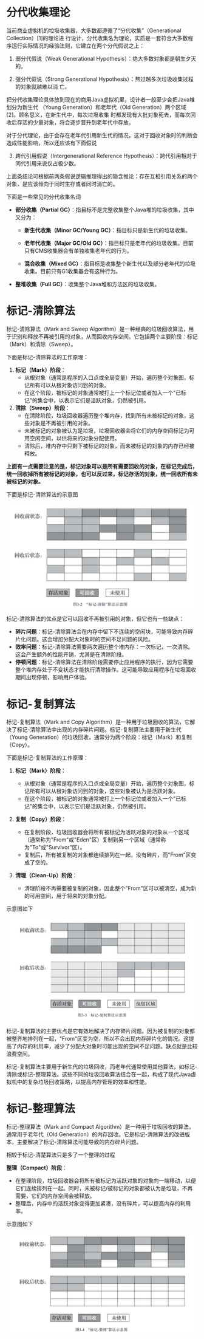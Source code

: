 # 分代收集理论

当前商业虚拟机的垃圾收集器，大多数都遵循了“分代收集”（Generational Collection）[1]的理论进 行设计，分代收集名为理论，实质是一套符合大多数程序运行实际情况的经验法则，它建立在两个分代假说之上： 

1. 弱分代假说（Weak Generational Hypothesis）：绝大多数对象都是朝生夕灭的。

2. 强分代假说（Strong Generational Hypothesis）：熬过越多次垃圾收集过程的对象就越难以消 亡。

把分代收集理论具体放到现在的商用Java虚拟机里，设计者一般至少会把Java堆划分为新生代 （Young Generation）和老年代（Old Generation）两个区域[2]。顾名思义，在新生代中，每次垃圾收集 时都发现有大批对象死去，而每次回收后存活的少量对象，将会逐步晋升到老年代中存放。

对于分代理论，由于会存在老年代引用新生代的情况，这对于回收对象时的判断会造成性能影响，所以还应该有下面假说

3. 跨代引用假说（Intergenerational Reference Hypothesis）：跨代引用相对于同代引用来说仅占极少数。

上面条结论可根据前两条假说逻辑推理得出的隐含推论：存在互相引用关系的两个对象，是应该倾向于同时生存或者同时消亡的。



下面是一些常见的分代收集名词

* **部分收集（Partial GC）**：指目标不是完整收集整个Java堆的垃圾收集，其中又分为：

  * **新生代收集（Minor GC/Young GC）**：指目标只是新生代的垃圾收集。 

  * **老年代收集（Major GC/Old GC）**：指目标只是老年代的垃圾收集。目前只有CMS收集器会有单独收集老年代的行为。

  * **混合收集（Mixed GC）**：指目标是收集整个新生代以及部分老年代的垃圾收集。目前只有G1收集器会有这种行为。

* **整堆收集（Full GC）**：收集整个Java堆和方法区的垃圾收集。

# 标记-清除算法


标记-清除算法（Mark and Sweep Algorithm）是一种经典的垃圾回收算法，用于识别和释放不再被引用的对象，从而回收内存空间。它包括两个主要阶段：标记（Mark）和清除（Sweep）。

下面是标记-清除算法的工作原理：

1. **标记（Mark）阶段**：
   - 从根对象（通常是程序的入口点或全局变量）开始，遍历整个对象图，标记所有可以从根对象访问到的对象。
   - 在这个阶段，被标记的对象通常被打上一个标记位或者加入一个"已标记"的集合中，以表示它们是活跃对象，仍然被引用。
2. **清除（Sweep）阶段**：
   - 在清除阶段，垃圾回收器遍历整个堆内存，找到所有未被标记的对象，这些对象是不再被引用的对象。
   - 未被标记的对象被认为是垃圾，垃圾回收器会将它们的内存空间标记为可用空闲空间，以供将来的对象分配使用。
   - 清除后，堆内存中只剩下被标记的对象，而未被标记的对象的内存已经被释放。

**上面有一点需要注意的是，标记对象可以是所有需要回收的对象，在标记完成后，统一回收掉所有被标记的对象，也可以反过来，标记存活的对象，统一回收所有未被标记的对象。**

下面是标记-清除算法的示意图

![image-20230904194201368](https://raw.githubusercontent.com/c-ttpfx/markdown-image/main/typora-img/image-20230904194201368.png)

标记-清除算法的优点是它可以回收不再被引用的对象，但它也有一些缺点：

- **碎片问题**：标记-清除算法会在内存中留下不连续的空闲块，可能导致内存碎片化问题。这会增加分配大对象时的空间不足问题的风险。
- **效率问题**：标记-清除算法需要两次遍历整个堆内存：一次标记，一次清除。这会产生额外的性能开销，尤其是在清除阶段。
- **停顿问题**：标记-清除算法在清除阶段需要停止应用程序的执行，因为它需要整个堆内存处于不变状态才能执行清除操作。这可能导致应用程序在垃圾回收期间出现停顿，影响用户体验。

# 标记-复制算法

标记-复制算法（Mark and Copy Algorithm）是一种用于垃圾回收的算法，它解决了标记-清除算法中出现的内存碎片问题。标记-复制算法主要用于新生代（Young Generation）的垃圾回收，通常分为两个阶段：标记（Mark）和复制（Copy）。

下面是标记-复制算法的工作原理：

1. **标记（Mark）阶段**：
   - 从根对象（通常是程序的入口点或全局变量）开始，遍历整个对象图，标记所有可以从根对象访问到的对象，这些对象被认为是活跃对象。
   - 在这个阶段，被标记的对象通常被打上一个标记位或者加入一个"已标记"的集合中，以表示它们是活跃对象，仍然被引用。

2. **复制（Copy）阶段**：
   - 在复制阶段，垃圾回收器会将所有被标记为活跃对象的对象从一个区域（通常称为"From"或"Eden"区）复制到另一个区域（通常称为"To"或"Survivor"区）。
   - 复制后，所有被复制的对象都连续排列在一起，没有碎片，而"From"区变成了空的。

3. **清理（Clean-Up）阶段**：
   - 清理阶段不再需要被复制的对象，因此整个"From"区可以被清空，成为新的可用空间，用于将来的对象分配。

示意图如下

![image-20230904195708455](https://raw.githubusercontent.com/c-ttpfx/markdown-image/main/typora-img/image-20230904195708455.png)

标记-复制算法的主要优点是它有效地解决了内存碎片问题。因为被复制的对象都被整齐地排列在一起，"From"区变为空，所以不会出现内存碎片化的情况。这提高了内存的利用率，减少了分配大对象时可能出现的空间不足问题。缺点就是比较浪费空间。

标记-复制算法主要用于新生代的垃圾回收，而老年代通常使用其他算法，如标记-清除或标记-整理算法。这些不同的垃圾回收算法结合在一起，构成了现代Java虚拟机中的复杂垃圾回收策略，以提高内存管理的效率和性能。

#  标记-整理算法

标记-整理算法（Mark and Compact Algorithm）是一种用于垃圾回收的算法，通常用于老年代（Old Generation）的内存回收。它是标记-清除算法的改进版本，主要解决了标记-清除算法可能导致的内存碎片问题。

相较于标记-清楚算法只是多了一个整理的过程

**整理（Compact）阶段**：

- 在整理阶段，垃圾回收器会将所有被标记为活跃对象的对象向一端移动，以便它们连续排列在一起。同时，未被标记/被标记的对象都被认为是垃圾，不再需要，它们的内存空间会被释放。
- 整理后，内存中的活跃对象变得更加紧凑，没有碎片，可以提高内存的利用率。

示意图如下

![image-20230904200134998](https://raw.githubusercontent.com/c-ttpfx/markdown-image/main/typora-img/image-20230904200134998.png)
